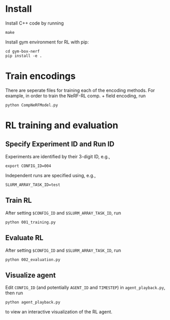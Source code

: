 # Install
Install C++ code by running
```
make
```
Install gym environment for RL with pip:
```
cd gym-box-nerf
pip install -e .
```

# Train encodings
There are seperate files for training each of the encoding methods. For example, in order to train the NeRF-RL comp. + field encoding, run
```
python CompNeRFModel.py
```

# RL training and evaluation
## Specify Experiment ID and Run ID
Experiments are identified by their 3-digit ID, e.g.,
```
export CONFIG_ID=004
```
Independent runs are specified using, e.g.,
```
SLURM_ARRAY_TASK_ID=test
```

## Train RL
After setting `$CONFIG_ID` and `$SLURM_ARRAY_TASK_ID`, run
```
python 001_training.py
```

## Evaluate RL
After setting `$CONFIG_ID` and `$SLURM_ARRAY_TASK_ID`, run
```
python 002_evaluation.py
```

## Visualize agent
Edit `CONFIG_ID` (and potentially `AGENT_ID` and `TIMESTEP`) in `agent_playback.py`, then run
```
python agent_playback.py
```
to view an interactive visualization of the RL agent.